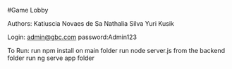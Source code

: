 #Game Lobby 

Authors: Katiuscia Novaes de Sa
         Nathalia Silva
         Yuri Kusik
         
Login: admin@gbc.com
password:Admin123
 
 To Run:
 run npm install on main folder
 run node server.js from the backend folder 
 run ng serve app folder 
